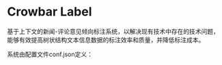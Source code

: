 # Crowbar Label

基于上下文的新闻-评论意见倾向标注系统，以解决现有技术中存在的技术问题，能够有效提高树状结构文本信息数据的标注效率和质量，并降低标注成本。

系统由配置文件conf.json定义：

